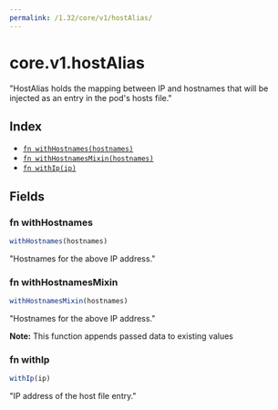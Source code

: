 ```yaml
---
permalink: /1.32/core/v1/hostAlias/
---
```


# core.v1.hostAlias

"HostAlias holds the mapping between IP and hostnames that will be injected as an entry in the pod's hosts file."

## Index

* [`fn withHostnames(hostnames)`](#fn-withhostnames)
* [`fn withHostnamesMixin(hostnames)`](#fn-withhostnamesmixin)
* [`fn withIp(ip)`](#fn-withip)

## Fields

### fn withHostnames

```ts
withHostnames(hostnames)
```

"Hostnames for the above IP address."

### fn withHostnamesMixin

```ts
withHostnamesMixin(hostnames)
```

"Hostnames for the above IP address."

**Note:** This function appends passed data to existing values

### fn withIp

```ts
withIp(ip)
```

"IP address of the host file entry."